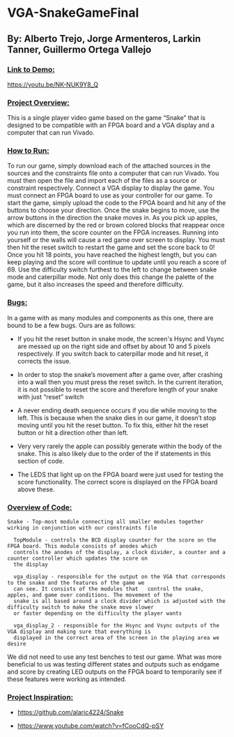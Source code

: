 # VGA-SnakeGameFinal
## By: Alberto Trejo, Jorge Armenteros, Larkin Tanner, Guillermo Ortega Vallejo

### <ins>Link to Demo:</ins> 
https://youtu.be/NK-NUK9Y8_Q 

### <ins>Project Overview:</ins>  
This is a single player video game based on the game “Snake” that is designed to be compatible with an FPGA board and a VGA display and a computer that can run Vivado.

### <ins>How to Run:</ins> 

To run our game, simply download each of the attached sources in the sources and the constraints file onto a computer that can run Vivado. You must then open the file and import each of the files as a source or constraint respectively. Connect a VGA display to display the game. You must connect an FPGA board to use as your controller for our game. To start the game, simply upload the code to the FPGA board and hit any of the buttons to choose your direction. Once the snake begins to move, use the arrow buttons in the direction the snake moves in. As you pick up apples, which are discerned by the red or brown colored blocks that reappear once you run into them, the score counter on the FPGA increases. Running into yourself or the walls will cause a red game over screen to display. You must then hit the reset switch to restart the game and set the score back to 0! Once you hit 18 points, you have reached the highest length, but you can keep playing and the score will continue to update until you reach a score of 69. Use the difficulty switch furthest to the left to change between snake mode and caterpillar mode. Not only does this change the palette of the game, but it also increases the speed and therefore difficulty. 


### <ins>Bugs:</ins>

In a game with as many modules and components as this one, there are bound to be a few bugs. Ours are as follows:

- If you hit the reset button in snake mode, the screen's Hsync and Vsync are messed up on the right side and offset by about 10 and 5 pixels respectively. If you switch back to caterpillar mode and hit reset, it corrects the issue. 

- In order to stop the snake’s movement after a game over, after crashing into a wall  then you must press the reset switch. In the current iteration, it is not possible to reset the score and therefore length of your snake with just “reset” switch

- A never ending death sequence occurs if you die while moving to the left. This is because when the snake dies in our game, it doesn’t stop moving until you hit the reset button. To fix this, either hit the reset button or hit a direction other than left.

- Very very rarely the apple can possibly generate within the body of the snake. This is also likely due to the order of the if statements in this section of code.

- The LEDS that light up on the FPGA board were just used for testing the score functionality. The correct score is displayed on the FPGA board above these.

### <ins>Overview of Code:</ins>
```
Snake - Top-most module connecting all smaller modules together wirking in conjunction with our constraints file

  TopModule - controls the BCD display counter for the score on the FPGA board. This module consists of anodes which
  controls the anodes of the display, a clock divider, a counter and a counter controller which updates the score on
  the display

  vga_display - responsible for the output on the VGA that corresponds to the snake and the features of the game we
  can see. It consists of the modules that   control the snake, apples, and game over conditions. The movement of the
  snake is all based around a clock divider which is adjusted with the difficulty switch to make the snake move slower
  or faster depending on the difficulty the player wants

  vga_display_2 - responsible for the Hsync and Vsync outputs of the VGA display and making sure that everything is
  displayed in the correct area of the screen in the playing area we desire
```
 

We did not need to use any test benches to test our game. What was more beneficial to us was testing different states and outputs such as endgame and score by creating LED outputs on the FPGA board to temporarily see if these features were working as intended.  

### <ins>Project Inspiration:</ins>

- https://github.com/alaric4224/Snake

- https://www.youtube.com/watch?v=fCooCdQ-pSY
